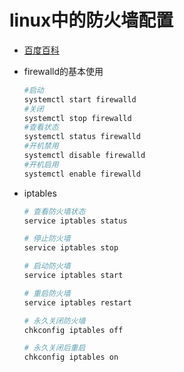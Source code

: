 # linux中的防火墙配置

- [百度百科](https://baike.baidu.com/item/防火墙/52767)
- firewalld的基本使用

    ```sh
    #启动 
    systemctl start firewalld
    #关闭
    systemctl stop firewalld
    #查看状态
    systemctl status firewalld 
    #开机禁用
    systemctl disable firewalld
    #开机启用
    systemctl enable firewalld
    ```

- iptables

    ```sh
    # 查看防火墙状态
    service iptables status  

    # 停止防火墙
    service iptables stop  

    # 启动防火墙
    service iptables start  

    # 重启防火墙
    service iptables restart  

    # 永久关闭防火墙
    chkconfig iptables off  

    # 永久关闭后重启
    chkconfig iptables on

    ```


